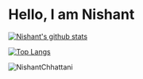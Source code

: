 # Hello, I am Nishant 


<!--
**NishantChhattani/NishantChhattani** is a ✨ _special_ ✨ repository because its `README.md` (this file) appears on your GitHub profile.

Here are some ideas to get you started:

- 🔭 I’m currently working on ...
- 🌱 I’m currently learning ...
- 👯 I’m looking to collaborate on ...
- 🤔 I’m looking for help with ...
- 💬 Ask me about ...
- 📫 How to reach me: ...
- 😄 Pronouns: ...
- ⚡ Fun fact: ...
-->
<a href="https://github.com/NishantChhattani/github-readme-stats">
  <img align="center" src="https://github-readme-stats.vercel.app/api?username=NishantChhattani&theme=tokyonight&show_icons=true" alt="Nishant's github stats" />
</a>

[![Top Langs](https://github-readme-stats.vercel.app/api/top-langs/?username=NishantChhattani&layout=compact&theme=tokyonight&show_icons=true)](https://github.com/NishantChhattan/github-readme-stats)

<p align="left"> <img src="https://komarev.com/ghpvc/?username=NishantChhattani&theme=tokyonight" alt="NishantChhattani" /> </p>

